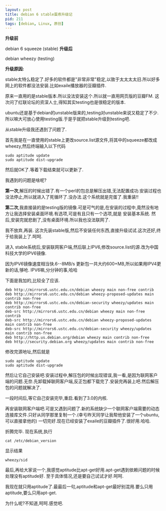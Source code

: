 ```yaml
---
layout: post
title: debian 6 stable蛋疼升级记
pid: 211
tags: [debian, Linux, 原创]
---
```

**升级前**

debian 6 squeeze (stable)
**升级后**

debian wheezy (testing)

**升级原因:**

stable太特么稳定了.好多的软件都是"非常非常"稳定,以致于太太太太旧.所以好多网上的软件都没法安装.比如exaile播放器的豆瓣插件.

原来一直用的是stable版本.所以没法安装这个.所以就一直用网页版的豆瓣FM.
这次问了红联论坛的资深人士,得知其实testing也是很稳定的版本.

ubuntu还是基于debian的unstable版来的,testing对unstable来说又稳定了不少.所以嘛大可放心使用testing版.于是乎就把stable升级到testing吧.

从stable升级我还遇到了问题了.

首先我是在一直使用的stable上更改source.list源文件,将其中的squeeze都改成wheezy,然后终端输入以下代码

    sudo aptitude update
    sudo aptitude dist-upgrade

然后就OK了.等着下载结束就可以更新了.

我遇到的问题是啥呢?

**第一次**,解压的时候出错了.有一个perl的包总是解压出错,无法配置成功.安装过程也没法停止,所以就进入了死循环了.没办法.这个系统就是完蛋了.我重装!!

**第二次**,我直接装的是testing版的镜像.可是可气的是,在安装的过程中,竟然没有地方让我选择安装桌面环境.有选项,可是有且只有一个选项,就是 安装基本系统.   然后,安装完就悲剧了,没有桌面环境.所以我也没法联网了.

我不放弃,再装.
这次先装stable版,然后不安装任何东西,直接升级试试.这次还好,终于给我装上了.呵呵.

进入 stable系统后,安装联网客户端,然后联上IPV6,修改source.list的源.改为中国科技大学的IPV6镜像.

因为IPV6镜像速度相当快.6--8MB/s 更新包一共大约600+MB,所以如果用IPV4更新的话,够呛.
IPV6嘛,分分钟的事,哈哈

下面是我加的,比较全了应该.

    deb http://mirrors6.ustc.edu.cn/debian wheezy main non-free contrib
    deb http://mirrors6.ustc.edu.cn/debian wheezy-proposed-updates main contrib non-free
    deb http://mirrors6.ustc.edu.cn/debian-security wheezy/updates main contrib non-free
    deb-src http://mirrors6.ustc.edu.cn/debian wheezy main non-free contrib
    deb-src http://mirrors6.ustc.edu.cn/debian wheezy-proposed-updates main contrib non-free
    deb-src http://mirrors6.ustc.edu.cn/debian-security wheezy/updates main contrib non-free
    deb http://http.us.debian.org/debian wheezy main contrib non-free
    deb http://security.debian.org wheezy/updates main contrib non-free

修改完源地址,然后就是

    sudo aptitude update
    sudo aptitude dist-upgrade

然后让它自己安装吧.安装过程中,解压包的时候出现错误,我一看,是因为联网客户端的问题.无奈.先卸载掉联网客户端,反正包都下载完了.安装完再装上吧.然后解压包的问题就解决了.

一段时间后,等它自己安装完毕,重启.看到了3.0的内核.

再安装联网客户端吧.可是又遇到问题了.新的系统缺少一个联网客户端需要的动态连接库文件.只好从同学那里复制一个.(幸亏昨天同学让我帮他安装了一个ubuntu,可以直接拿他的)
一切完好.现在已经安装了exaile的豆瓣插件了.很好用.哈哈.

折腾完毕.
现在系统,执行

    cat /etc/debian_version
显示结果

    wheezy/sid

最后,再给大家说一个,我感觉aptitude比apt-get好用.apt-get遇到依赖问题的时候处理没有aptitude好.
至于具体情况,还是要自己试试才好.呵呵.

我现在就只用aptitude了.最最后一句,aptitude和apt-get最好别混用.要么只用aptitude,要么只用apt-get.

为什么呢?不知道,呵呵.感觉吧.
